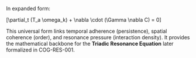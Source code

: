 In expanded form:

[\partial_t (T_a \omega_k) + \nabla \cdot (\Gamma \nabla C) = 0]

This universal form links temporal adherence (persistence), spatial coherence (order), and resonance pressure (interaction density). It provides the mathematical backbone for the **Triadic Resonance Equation** later formalized in COG-RES-001.